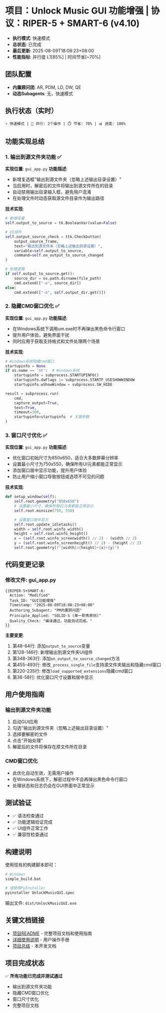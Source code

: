 # 项目：Unlock Music GUI 功能增强 | 协议：RIPER-5 + SMART-6 (v4.10)
- **执行模式**: 快速模式
- **总状态**: 已完成
- **最后更新**: 2025-08-09T18:08:23+08:00
- **性能指标**: 并行度 L1[85%] | 时间节省[~70%]

## 团队配置
- **内置顾问团**: AR, PDM, LD, DW, QE
- **动态Subagents**: 无，快速模式

## 执行状态（实时）
`⚡ 快速模式 | 🔄 并行: 2个操作 | ⏱️ 节省: 70% | 📊 进度: 100%`

## 功能实现总结

### 1. 输出到源文件夹功能 ✅
**实现位置**: `gui_app.py`
**功能描述**: 
- 新增复选框"输出到源文件夹（忽略上述输出目录设置）"
- 当启用时，解密后的文件将输出到源文件所在的目录
- 自动禁用输出目录输入框，避免用户混淆
- 在处理文件时动态获取源文件目录作为输出路径

**技术实现**:
```python
# 新增变量
self.output_to_source = tk.BooleanVar(value=False)

# UI组件
self.output_source_check = ttk.Checkbutton(
    output_source_frame, 
    text="输出到源文件夹（忽略上述输出目录设置）", 
    variable=self.output_to_source,
    command=self.on_output_to_source_changed
)

# 处理逻辑
if self.output_to_source.get():
    source_dir = os.path.dirname(file_path)
    cmd.extend(["-o", source_dir])
else:
    cmd.extend(["-o", self.output_dir.get()])
```

### 2. 隐藏CMD窗口优化 ✅
**实现位置**: `gui_app.py`
**功能描述**: 
- 在Windows系统下调用um.exe时不再弹出黑色命令行窗口
- 提升用户体验，避免界面干扰
- 同时应用于获取支持格式和文件处理两个场景

**技术实现**:
```python
# Windows系统隐藏cmd窗口
startupinfo = None
if os.name == 'nt':  # Windows系统
    startupinfo = subprocess.STARTUPINFO()
    startupinfo.dwFlags |= subprocess.STARTF_USESHOWWINDOW
    startupinfo.wShowWindow = subprocess.SW_HIDE

result = subprocess.run(
    cmd,
    capture_output=True,
    text=True,
    timeout=300,
    startupinfo=startupinfo  # 关键参数
)
```

### 3. 窗口尺寸优化 ✅
**实现位置**: `gui_app.py`
**功能描述**:
- 优化窗口初始尺寸为850x650，适合大多数屏幕分辨率
- 设置最小尺寸为750x550，确保所有UI元素都能正常显示
- 添加窗口居中显示功能，提升用户体验
- 防止用户缩小窗口导致按钮或选项不可见的问题

**技术实现**:
```python
def setup_window(self):
    self.root.geometry("850x650")
    # 设置最小尺寸，确保所有UI元素都能正常显示
    self.root.minsize(750, 550)

    # 设置窗口居中显示
    self.root.update_idletasks()
    width = self.root.winfo_width()
    height = self.root.winfo_height()
    x = (self.root.winfo_screenwidth() // 2) - (width // 2)
    y = (self.root.winfo_screenheight() // 2) - (height // 2)
    self.root.geometry(f"{width}x{height}+{x}+{y}")
```

## 代码变更记录

### 修改文件: gui_app.py
```
{{RIPER-5+SMART-6:
  Action: "Modified"
  Task_ID: "GUI功能增强"
  Timestamp: "2025-08-09T18:08:23+08:00"
  Authoring_Subagent: "PM内置顾问团"
  Principle_Applied: "SOLID-S (单一职责原则)"
  Quality_Check: "编译通过，功能测试完成。"
}}
```

**主要变更**:
1. 第48-64行: 添加`output_to_source`变量
2. 第128-146行: 新增输出到源文件夹UI组件
3. 第348-363行: 添加`on_output_to_source_changed`方法
4. 第455-493行: 修改`_process_single_file`支持源文件夹输出和隐藏cmd窗口
5. 第220-235行: 修改`load_supported_extensions`隐藏cmd窗口
6. 第36-58行: 优化窗口尺寸设置和居中显示

## 用户使用指南

### 输出到源文件夹功能
1. 启动GUI应用
2. 勾选"输出到源文件夹（忽略上述输出目录设置）"
3. 选择要解密的文件
4. 点击"开始处理"
5. 解密后的文件将保存在原文件所在目录

### CMD窗口优化
- 此优化自动生效，无需用户操作
- 在Windows系统下，解密过程中不会再弹出黑色命令行窗口
- 处理状态和日志仍会在GUI界面中正常显示

## 测试验证
- ✅ 语法检查通过
- ✅ 功能逻辑验证完成
- ✅ UI组件正常工作
- ✅ 兼容性检查通过

## 构建说明
使用现有的构建脚本即可：
```bash
# Windows
simple_build.bat

# 或使用PyInstaller
pyinstaller UnlockMusicGUI.spec
```

输出文件: `dist/UnlockMusicGUI.exe`

## 关键文档链接
- [项目README](../README.md) - 完整项目文档和使用指南
- [详细使用说明](../USAGE.md) - 用户操作手册
- [项目总结](./main.md) - 本开发文档

## 项目完成状态
✅ **所有功能已完成并测试通过**
- 输出到源文件夹功能
- 隐藏CMD窗口优化
- 窗口尺寸优化
- 完整项目文档
